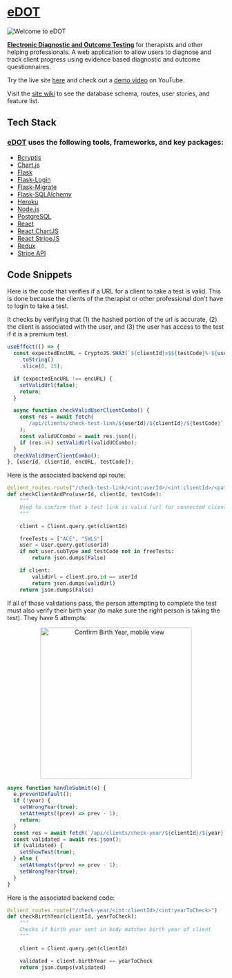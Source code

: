 # [eDOT](https://edot.herokuapp.com/)

![Welcome to eDOT](https://dot-aws.s3-us-west-1.amazonaws.com/edot-preview-small.png)

**[Electronic Diagnostic and Outcome Testing](https://edot.herokuapp.com/)** for therapists and other helping professionals. A web application to allow users to diagnose and track client progress using evidence based diagnostic and outcome questionnaires.

Try the live site [here](https://edot.herokuapp.com/) and check out a [demo video](https://youtu.be/56xb_IM6Nfs) on YouTube.

Visit the [site wiki](https://github.com/zduvall/eDOT/wiki) to see the database schema, routes, user stories, and feature list.

## Tech Stack

### [eDOT](https://eDOT.herokuapp.com/) uses the following tools, frameworks, and key packages:

- [Bcryptjs](https://www.npmjs.com/package/bcrypt)
- [Chart.js](https://www.chartjs.org/)
- [Flask](https://flask.palletsprojects.com/en/1.1.x/)
- [Flask-Login](https://flask-login.readthedocs.io/en/latest/)
- [Flask-Migrate](https://flask-migrate.readthedocs.io/en/latest/#)
- [Flask-SQLAlchemy](https://flask-sqlalchemy.palletsprojects.com/en/2.x/)
- [Heroku](https://dashboard.heroku.com/)
- [Node.js](https://nodejs.org/en/)
- [PostgreSQL](https://www.postgresql.org/)
- [React](https://reactjs.org/)
- [React ChartJS](https://reactchartjs.github.io/react-chartjs-2/#/)
- [React StripeJS](https://stripe.com/docs/stripe-js/react)
- [Redux](https://react-redux.js.org/)
- [Stripe API](https://stripe.com/docs/api)

## Code Snippets

Here is the code that verifies if a URL for a client to take a test is valid. This is done because the clients of the therapist or other professional don't have to login to take a test.

It checks by verifying that (1) the hashed portion of the url is accurate, (2) the client is associated with the user, and (3) the user has access to the test if it is a premium test.

```js
useEffect(() => {
  const expectedEncURL = CryptoJS.SHA3(`${clientId}x$${testCode}%-${userId}5z`)
    .toString()
    .slice(0, 15);

  if (expectedEncURL !== encURL) {
    setValidUrl(false);
    return;
  }

  async function checkValidUserClientCombo() {
    const res = await fetch(
      `/api/clients/check-test-link/${userId}/${clientId}/${testCode}`
    );
    const validUCCombo = await res.json();
    if (res.ok) setValidUrl(validUCCombo);
  }
  checkValidUserClientCombo();
}, [userId, clientId, encURL, testCode]);
```

Here is the associated backend api route:

```py
@client_routes.route("/check-test-link/<int:userId>/<int:clientId>/<path:testCode>")
def checkClientAndPro(userId, clientId, testCode):
    """
    Used to confirm that a test link is valid (url for connected client and professional)
    """

    client = Client.query.get(clientId)

    freeTests = ["ACE", "SWLS"]
    user = User.query.get(userId)
    if not user.subType and testCode not in freeTests:
        return json.dumps(False)

    if client:
        validUrl = client.pro.id == userId
        return json.dumps(validUrl)
    return json.dumps(False)
```

If all of those validations pass, the person attempting to complete the test must also verify their birth year (to make sure the right person is taking the test). They have 5 attempts:

<p align="center">
  <img src="https://dot-aws.s3-us-west-1.amazonaws.com/confirm-birth-year-mobile-view.png" alt="Confirm Birth Year, mobile view" width="350" />
</p>

```js
async function handleSubmit(e) {
  e.preventDefault();
  if (!year) {
    setWrongYear(true);
    setAttempts((prev) => prev - 1);
    return;
  }
  const res = await fetch(`/api/clients/check-year/${clientId}/${year}`);
  const validated = await res.json();
  if (validated) {
    setShowTest(true);
  } else {
    setAttempts((prev) => prev - 1);
    setWrongYear(true);
  }
}
```

Here is the associated backend code:

```py
@client_routes.route("/check-year/<int:clientId>/<int:yearToCheck>")
def checkBirthYear(clientId, yearToCheck):
    """
    Checks if birth year sent in body matches birth year of client
    """

    client = Client.query.get(clientId)

    validated = client.birthYear == yearToCheck
    return json.dumps(validated)
```
